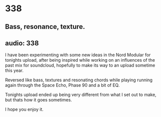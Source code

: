 # 338
## Bass, resonance, texture.
audio: 338
---
I have been experimenting with some new ideas in the Nord Modular for tonights upload, after being inspired while working on an influences of the past mix for soundcloud, hopefully to make its way to an upload sometime this year.

Reversed like bass, textures and resonating chords while playing running again through the Space Echo, Phase 90 and a bit of EQ.

Tonights upload ended up being very different from what I set out to make, but thats how it goes sometimes.

I hope you enjoy it.